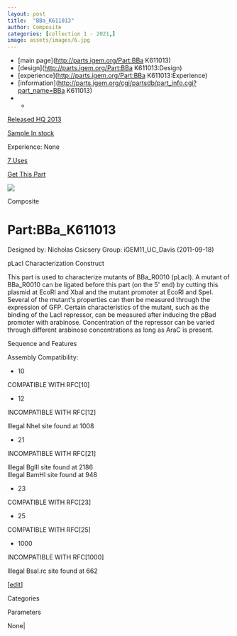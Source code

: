 ```yaml
---
layout: post
title:  "BBa_K611013"
author: Composite
categories: [collection 1 - 2021,] 
image: assets/images/6.jpg
---
```



  * [main page](http://parts.igem.org/Part:BBa K611013)
  * [design](http://parts.igem.org/Part:BBa K611013:Design)
  * [experience](http://parts.igem.org/Part:BBa K611013:Experience)
  * [information](http://parts.igem.org/cgi/partsdb/part_info.cgi?part_name=BBa K611013)
  *   * 

[Released HQ 2013](http://parts.igem.org/Help:Part_Status_Box)

[Sample In stock](http://parts.igem.org/Help:Part_Status_Box)

Experience: None

[7 Uses](http://parts.igem.org/partsdb/uses.cgi?part=BBa_K611013)

[ Get This Part](http://parts.igem.org/partsdb/get_part.cgi?part=BBa_K611013)

![](http://parts.igem.org/images/partbypart/icon_composite.png)

Composite

# Part:BBa_K611013

Designed by: Nicholas Csicsery   Group: iGEM11_UC_Davis   (2011-09-18)

pLacI Characterization Construct

This part is used to characterize mutants of BBa_R0010 (pLacI). A mutant of
BBa_R0010 can be ligated before this part (on the 5' end) by cutting this
plasmid at EcoRI and XbaI and the mutant promoter at EcoRI and SpeI. Several
of the mutant's properties can then be measured through the expression of GFP.
Certain characteristics of the mutant, such as the binding of the LacI
repressor, can be measured after inducing the pBad promoter with arabinose.
Concentration of the repressor can be varied through different arabinose
concentrations as long as AraC is present.

Sequence and Features

  

Assembly Compatibility:

  * 10

COMPATIBLE WITH RFC[10]

  * 12

INCOMPATIBLE WITH RFC[12]

Illegal NheI site found at 1008  

  * 21

INCOMPATIBLE WITH RFC[21]

Illegal BglII site found at 2186  
Illegal BamHI site found at 948  

  * 23

COMPATIBLE WITH RFC[23]

  * 25

COMPATIBLE WITH RFC[25]

  * 1000

INCOMPATIBLE WITH RFC[1000]

Illegal BsaI.rc site found at 662  

  

[[edit](http://parts.igem.org/partsdb/part_info.cgi?part_name=BBa_K611013)]

Categories

Parameters

None|

